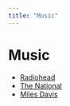 ```yaml
---
title: "Music"
---
```

# Music

- [Radiohead](radiohead.md)
- [The National](the-national.md)
- [Miles Davis](miles-davis.md)
